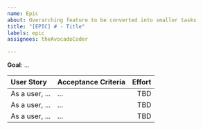 ```yaml
---
name: Epic
about: Overarching feature to be converted into smaller tasks
title: "[EPIC] # - Title"
labels: epic
assignees: theAvocadoCoder

---
```


**Goal**: ...

| User Story | Acceptance Criteria | Effort |
| :--------- | :------------------ | -----: |
| As a user, ... | ... | TBD |
| As a user, ... | ... | TBD |
| As a user, ... | ... | TBD |
